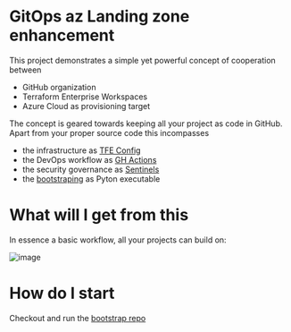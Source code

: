 # GitOps az Landing zone enhancement

This project demonstrates a simple yet powerful concept of cooperation between 
* GitHub organization
* Terraform Enterprise Workspaces
* Azure Cloud as provisioning target

The concept is geared towards keeping all your project as code in GitHub. Apart from your proper source code this incompasses
* the infrastructure as [TFE Config](https://www.terraform.io/cloud-docs/vcs/github-enterprise)
* the DevOps workflow as [GH Actions](https://docs.github.com/en/actions)
* the security governance as [Sentinels](https://www.terraform.io/cloud-docs/sentinel/manage-policies)
* the [bootstraping](https://github.com/lzf-azure/bootstrap) as Pyton executable

# What will I get from this

In essence a basic workflow, all your projects can build on:

![image](https://user-images.githubusercontent.com/7328002/184539590-f50b4ea5-8776-4456-8fb7-c15bd5fce5f0.png)

# How do I start
Checkout and run the [bootstrap repo](https://github.com/lzf-azure/bootstrap)

